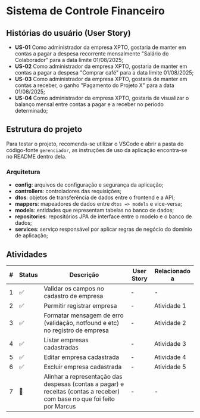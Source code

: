 # Sistema de Controle Financeiro

## Histórias do usuário (User Story)

* **US-01** Como administrador da empresa XPTO, gostaria de manter em contas a pagar a despesa recorrente mensalmente "Salário do Colaborador" para a data limite 01/08/2025;
* **US-02** Como administrador da empresa XPTO, gostaria de manter em contas a pagar a despesa "Comprar café" para a data limite 01/08/2025;
* **US-03** Como administrador da empresa XPTO, gostaria de manter em contas a receber, o ganho "Pagamento do Projeto X" para a data 01/08/2025;
* **US-04** Como administrador da empresa XPTO, gostaria de visualizar o balanço mensal entre contas a pagar e a receber no período determinado;

## Estrutura do projeto

Para testar o projeto, recomenda-se utilizar o VSCode e abrir a pasta do código-fonte `gerenciador`, as instruções de uso da aplicação encontra-se no README dentro dela.

### Arquitetura

* **config**: arquivos de configuração e segurança da aplicação;
* **controllers**: controladores das requisições;
* **dtos**: objetos de transferência de dados entre o frontend e a API;
* **mappers**: mapeadores de dados entre `dtos => models` e vice-versa;
* **models**: entidades que representam tabelas no banco de dados;
* **repositories**: repositórios JPA de interface entre o modelo e o banco de dados;
* **services**: serviço responsável por aplicar regras de negócio do domínio de aplicação;

## Atividades

| # | Status                | Descrição                                                                                                                | User Story | Relacionado a |
|---|-----------------------|--------------------------------------------------------------------------------------------------------------------------|------------|---------------|
| 1 | :white_check_mark:    | Validar os campos no cadastro de empresa                                                                                 | -          | -             |
| 2 | :white_check_mark:    | Permitir registrar empresa                                                                                               | -          | Atividade 1   |
| 3 | :white_check_mark: | Formatar mensagem de erro (validação, notfound e etc) no registro de empresa                                             | -          | Atividade 2   |
| 4 | :white_check_mark: | Listar empresas cadastradas                                                                                              | -          | Atividade 3   |
| 5 | :white_check_mark: | Editar empresa cadastrada                                                                                                | -          | Atividade 4   |
| 6 | :white_check_mark: | Excluir empresa cadastrada                                                                                               | -          | Atividade 5   |
| 7 | :black_square_button: | Alinhar a representação das despesas (contas a pagar) e receitas (contas a receber) com base no que foi feito por Marcus | -          | -             |
